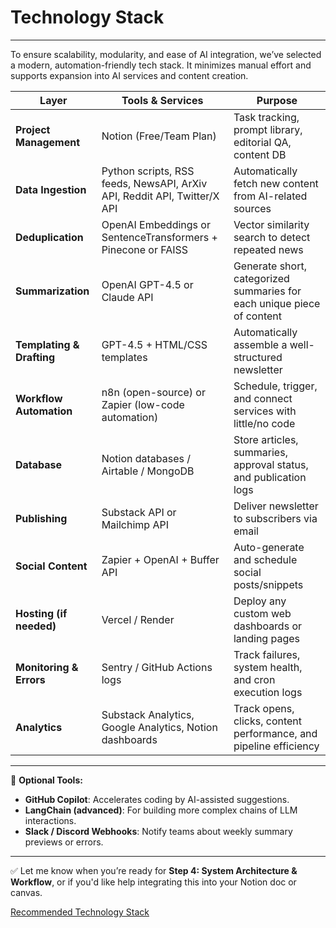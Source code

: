# Technology Stack

---

To ensure scalability, modularity, and ease of AI integration, we’ve selected a modern, automation-friendly tech stack. It minimizes manual effort and supports expansion into AI services and content creation.

| **Layer** | **Tools & Services** | **Purpose** |
| --- | --- | --- |
| **Project Management** | Notion (Free/Team Plan) | Task tracking, prompt library, editorial QA, content DB |
| **Data Ingestion** | Python scripts, RSS feeds, NewsAPI, ArXiv API, Reddit API, Twitter/X API | Automatically fetch new content from AI-related sources |
| **Deduplication** | OpenAI Embeddings or SentenceTransformers + Pinecone or FAISS | Vector similarity search to detect repeated news |
| **Summarization** | OpenAI GPT-4.5 or Claude API | Generate short, categorized summaries for each unique piece of content |
| **Templating & Drafting** | GPT-4.5 + HTML/CSS templates | Automatically assemble a well-structured newsletter |
| **Workflow Automation** | n8n (open-source) or Zapier (low-code automation) | Schedule, trigger, and connect services with little/no code |
| **Database** | Notion databases / Airtable / MongoDB | Store articles, summaries, approval status, and publication logs |
| **Publishing** | Substack API or Mailchimp API | Deliver newsletter to subscribers via email |
| **Social Content** | Zapier + OpenAI + Buffer API | Auto-generate and schedule social posts/snippets |
| **Hosting (if needed)** | Vercel / Render | Deploy any custom web dashboards or landing pages |
| **Monitoring & Errors** | Sentry / GitHub Actions logs | Track failures, system health, and cron execution logs |
| **Analytics** | Substack Analytics, Google Analytics, Notion dashboards | Track opens, clicks, content performance, and pipeline efficiency |

---

🔧 **Optional Tools:**

- **GitHub Copilot**: Accelerates coding by AI-assisted suggestions.
- **LangChain (advanced)**: For building more complex chains of LLM interactions.
- **Slack / Discord Webhooks**: Notify teams about weekly summary previews or errors.

---

✅ Let me know when you’re ready for **Step 4: System Architecture & Workflow**, or if you'd like help integrating this into your Notion doc or canvas.

[Recommended Technology Stack](Technology%20Stack%20201d2f0b023f80fe8fddc614139b3b0c/Recommended%20Technology%20Stack%20201d2f0b023f80ecb145d6ff01ad7a4c.md)